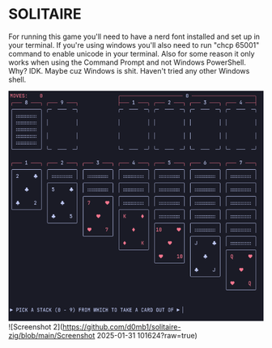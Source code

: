 # SOLITAIRE

For running this game you'll need to have a nerd font installed
and set up in your terminal. If you're using windows you'll also need to
run "chcp 65001" command to enable unicode in your terminal.
Also for some reason it only works when using the Command Prompt
and not Windows PowerShell. Why? IDK. Maybe cuz Windows is shit.
Haven't tried any other Windows shell.

![Screenshot 1](https://github.com/d0mb1/solitaire-zig/blob/main/Screenshot%202025-01-31%20101517.png?raw=true)
![Screenshot 2](https://github.com/d0mb1/solitaire-zig/blob/main/Screenshot 2025-01-31 101624?raw=true)

